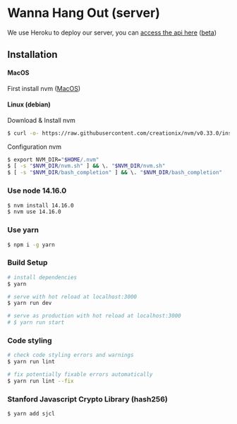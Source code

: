 # Wanna Hang Out (server)

We use Heroku to deploy our server, you can [access the api here](https://wannahangout-server.herokuapp.com) ([beta](https://wannahangout-server-beta.herokuapp.com))

## Installation
  #### MacOS
First install nvm ([MacOS](https://github.com/nvm-sh/nvm#installing-and-updating))

  #### Linux (debian)
Download & Install nvm
``` bash
$ curl -o- https://raw.githubusercontent.com/creationix/nvm/v0.33.0/install.sh | bash
```

Configuration nvm
``` bash
$ export NVM_DIR="$HOME/.nvm" 
$ [ -s "$NVM_DIR/nvm.sh" ] && \. "$NVM_DIR/nvm.sh"
$ [ -s "$NVM_DIR/bash_completion" ] && \. "$NVM_DIR/bash_completion"
```

### Use node 14.16.0

``` bash
$ nvm install 14.16.0
$ nvm use 14.16.0
```

### Use yarn

``` bash
$ npm i -g yarn
```

### Build Setup

``` bash
# install dependencies
$ yarn

# serve with hot reload at localhost:3000
$ yarn run dev

# serve as production with hot reload at localhost:3000
# $ yarn run start

```

### Code styling

``` bash
# check code styling errors and warnings
$ yarn run lint

# fix potentially fixable errors automatically
$ yarn run lint --fix

```

### Stanford Javascript Crypto Library (hash256)

``` bash
$ yarn add sjcl

```